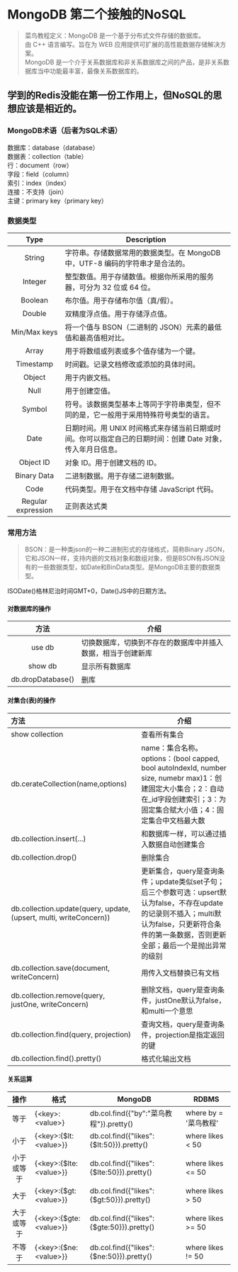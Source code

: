 # MongoDB 第二个接触的NoSQL
> 菜鸟教程定义：MongoDB 是一个基于分布式文件存储的数据库。  
由 C++ 语言编写。旨在为 WEB 应用提供可扩展的高性能数据存储解决方案。  
MongoDB 是一个介于关系数据库和非关系数据库之间的产品，是非关系数据库当中功能最丰富，最像关系数据库的。
## 学到的Redis没能在第一份工作用上，但NoSQL的思想应该是相近的。
### MongoDB术语（后者为SQL术语）
数据库：database（database）  
数据表：collection（table）  
行：document（row）  
字段：field（column）  
索引：index（index）  
连接：不支持（join）  
主键：primary key（primary key）  
### 数据类型
Type | Description
:-:|-
String	|字符串。存储数据常用的数据类型。在 MongoDB 中，UTF-8 编码的字符串才是合法的。
Integer	|整型数值。用于存储数值。根据你所采用的服务器，可分为 32 位或 64 位。
Boolean	|布尔值。用于存储布尔值（真/假）。
Double	|双精度浮点值。用于存储浮点值。
Min/Max keys	|将一个值与 BSON（二进制的 JSON）元素的最低值和最高值相对比。
Array	|用于将数组或列表或多个值存储为一个键。
Timestamp	|时间戳。记录文档修改或添加的具体时间。
Object	|用于内嵌文档。
Null	|用于创建空值。
Symbol	|符号。该数据类型基本上等同于字符串类型，但不同的是，它一般用于采用特殊符号类型的语言。
Date	|日期时间。用 UNIX 时间格式来存储当前日期或时间。你可以指定自己的日期时间：创建 Date 对象，传入年月日信息。
Object ID	|对象 ID。用于创建文档的 ID。
Binary Data	|二进制数据。用于存储二进制数据。
Code	|代码类型。用于在文档中存储 JavaScript 代码。
Regular expression	|正则表达式类
### 常用方法
> BSON：是一种类json的一种二进制形式的存储格式，简称Binary JSON，它和JSON一样，支持内嵌的文档对象和数组对象，但是BSON有JSON没有的一些数据类型，如Date和BinData类型。是MongoDB主要的数据类型。  

ISODate()格林尼治时间GMT+0，Date()JS中的日期方法。  
#### 对数据库的操作
方法|介绍
:-:|-
use db | 切换数据库，切换到不存在的数据库中并插入数据，相当于创建新库
show db | 显示所有数据库
db.dropDatabase() | 删库
#### 对集合(表)的操作
方法|介绍
:-|-
show collection | 查看所有集合
db.cerateCollection(name,options) |name：集合名称。options：(bool capped, bool autoIndexId, number size, numebr max)1：创建固定大小集合；2：自动在_id字段创建索引；3：为固定集合赋大小值；4：固定集合中文档最大数
db.collection.insert(...) | 和数据库一样，可以通过插入数据自动创建集合
db.collection.drop() | 删除集合
db.collection.update(query, update, (upsert, multi, writeConcern)) | 更新集合，query是查询条件；update类似set子句；后三个参数可选：upsert默认为false，不存在update的记录则不插入；multi默认为false，只更新符合条件的第一条数据，否则更新全部；最后一个是抛出异常的级别
db.collection.save(document, writeConcern) | 用传入文档替换已有文档
db.collection.remove(query, justOne, writeConcern) | 删除文档，query是查询条件，justOne默认为false，和multi一个意思
db.collection.find(query, projection) | 查询文档，query是查询条件，projection是指定返回的键
db.collection.find().pretty() | 格式化输出文档
#### 关系运算
操作|格式|MongoDB|RDBMS
:-:|-|-|-
等于	|{\<key>:\<value>}	|db.col.find({"by":"菜鸟教程"}).pretty()	|where by = '菜鸟教程'
小于	|{\<key>:{$lt:\<value>}}	|db.col.find({"likes":{$lt:50}}).pretty()	|where likes < 50
小于或等于	|{\<key>:{$lte:\<value>}}|	db.col.find({"likes":{$lte:50}}).pretty()	|where likes <= 50
大于	|{\<key>:{$gt:\<value>}}	|db.col.find({"likes":{$gt:50}}).pretty()	|where likes > 50
大于或等于|	{\<key>:{$gte:\<value>}}	|db.col.find({"likes":{$gte:50}}).pretty()	|where likes >= 50
不等于|	{\<key>:{$ne:\<value>}}	|db.col.find({"likes":{$ne:50}}).pretty()	|where likes != 50
